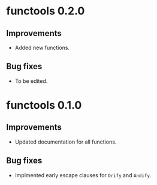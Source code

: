 # functools 0.2.0

## Improvements

* Added new functions.
  
## Bug fixes

* To be edited.

# functools 0.1.0

## Improvements

* Updated documentation for all functions.
  
## Bug fixes

* Implmented early escape clauses for `Orify` and `Andify`.


